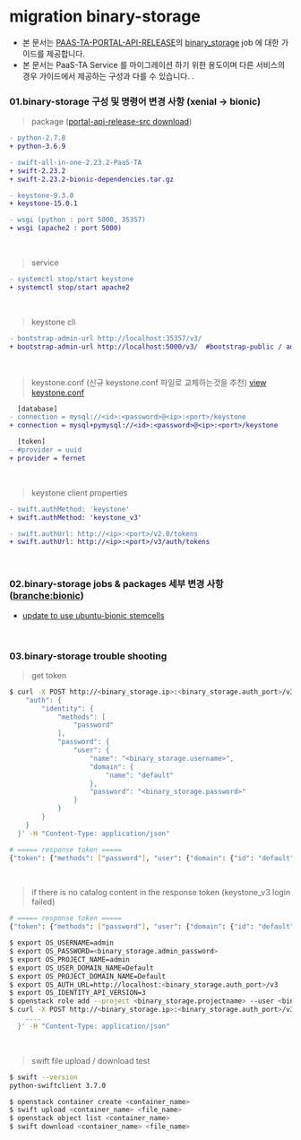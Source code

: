 # migration binary-storage
- 본 문서는 [PAAS-TA-PORTAL-API-RELEASE](https://github.com/PaaS-TA/PAAS-TA-PORTAL-API-RELEASE)의 [binary_storage](https://github.com/PaaS-TA/PAAS-TA-PORTAL-API-RELEASE/tree/master/jobs/binary_storage) job 에 대한 가이드를 제공합니다.
- 본 문서는 PaaS-TA Service 를 마이그레이션 하기 위한 용도이며 다른 서비스의 경우 가이드에서 제공하는 구성과 다를 수 있습니다. .

### 01.binary-storage 구성 및 명령어 변경 사항 (xenial -> bionic)
> package ([portal-api-release-src download](https://nextcloud.paas-ta.org/index.php/s/Yp7JEeDax9gy4yk/download))
```diff
- python-2.7.8
+ python-3.6.9

- swift-all-in-one-2.23.2-PaaS-TA
+ swift-2.23.2
+ swift-2.23.2-bionic-dependencies.tar.gz

- keystone-9.3.0
+ keystone-15.0.1

- wsgi (python : port 5000, 35357)
+ wsgi (apache2 : port 5000)
```
<br/>

> service
```diff
- systemctl stop/start keystone
+ systemctl stop/start apache2
```
<br/>

> keystone cli
```diff
- bootstrap-admin-url http://localhost:35357/v3/
+ bootstrap-admin-url http://localhost:5000/v3/  #bootstrap-public / admin 통합 (default port 5000) 
```
<br/>

> keystone.conf (신규 keystone.conf 파일로 교체하는것을 추천) [view keystone.conf](https://github.com/PaaS-TA/PAAS-TA-PORTAL-API-RELEASE/blob/3b4b7a89b35c4494d65bf137b931b08738955bb7/jobs/binary_storage/templates/config/keystone/etc/keystone.conf.sample.erb)
```diff
  [database]
- connection = mysql://<id>:<password>@<ip>:<port>/keystone
+ connection = mysql+pymysql://<id>:<password>@<ip>:<port>/keystone

  [token]
- #provider = uuid
+ provider = fernet
```
<br/>

> keystone client properties
```diff
- swift.authMethod: 'keystone'
+ swift.authMethod: 'keystone_v3'

- swift.authUrl: http://<ip>:<port>/v2.0/tokens
+ swift.authUrl: http://<ip>:<port>/v3/auth/tokens
```
<br/>


### 02.binary-storage jobs & packages 세부 변경 사항 ([branche:bionic](https://github.com/PaaS-TA/PAAS-TA-PORTAL-API-RELEASE/commits/bionic))
- [update to use ubuntu-bionic stemcells](https://github.com/PaaS-TA/PAAS-TA-PORTAL-API-RELEASE/commit/3b4b7a89b35c4494d65bf137b931b08738955bb7)
<br/>

### 03.binary-storage trouble shooting 
> get token 
```bash
$ curl -X POST http://<binary_storage.ip>:<binary_storage.auth_port>/v3/auth/tokens -d '{
    "auth": {
        "identity": {
            "methods": [
                "password"
            ],
            "password": {
                "user": {
                    "name": "<binary_storage.username>",
                    "domain": {
                        "name": "default"
                    },
                    "password": "<binary_storage.password>"
                }
            }
        }
    }
  }' -H "Content-Type: application/json"

# ===== response token =====
{"token": {"methods": ["password"], "user": {"domain": {"id": "default", "name": "Default"}, "id": "989206e4c53d4274affe03026ca953d3", "name": "paasta-portal", "password_expires_at": null}, "audit_ids": ["8QvHU5aWTlqa7mynRBUjKQ"], "expires_at": "2021-09-30T08:53:58.000000Z", "issued_at": "2021-09-30T07:53:58.000000Z", "project": {"domain": {"id": "default", "name": "Default"}, "id": "77b13b045f374370bd878119005ec49d", "name": "paasta-portal"}, "is_domain": false, "roles": [{"id": "bb5feb04d7d5468ea2025f89bb24598e", "name": "member"}, {"id": "c67b350ddad64aa385df029b7a5695fd", "name": "reader"}, {"id": "947b4559f09d4be4ba8bf5818ef654b4", "name": "admin"}], "catalog": [{"endpoints": [{"id": "157e76f7fa9c4f5ab3fba904beff1088", "interface": "admin", "region_id": "paasta", "url": "http://localhost:10008/v1", "region": "paasta"}, {"id": "c7e7a14defc542108c0f6fb6d3c9633d", "interface": "public", "region_id": "paasta", "url": "http://100.0.0.68:10008/v1/AUTH_77b13b045f374370bd878119005ec49d", "region": "paasta"}, {"id": "f53c07dc2f114b179c3de1d5e43c54ea", "interface": "internal", "region_id": "paasta", "url": "http://localhost:10008/v1/AUTH_77b13b045f374370bd878119005ec49d", "region": "paasta"}], "id": "ee7ae021011547efb5008d39df9b5f4e", "type": "object-store", "name": "swift"}, {"endpoints": [{"id": "7e47d2b7ddbe4edb9a41cbe23057d886", "interface": "public", "region_id": "paasta", "url": "http://100.0.0.68:15001/v3/", "region": "paasta"}, {"id": "a706b2d126a046ae87c08049c9015e79", "interface": "internal", "region_id": "paasta", "url": "http://localhost:15001/v3/", "region": "paasta"}, {"id": "b6a2c5c7e6f548078c2d70baa364df37", "interface": "admin", "region_id": "paasta", "url": "http://localhost:15001/v3/", "region": "paasta"}], "id": "a08fa818eab14a2ab32c9003eb9e497b", "type": "identity", "name": "keystone"}, {"endpoints": [], "id": "9704b6cbb0a74286b43ee4cb5580ef94", "type": "identity", "name": "keystone"}]}}

```
<br/>

> if there is no catalog content in the response token (keystone_v3 login failed)
```bash
# ===== response token =====
{"token": {"methods": ["password"], "user": {"domain": {"id": "default", "name": "Default"}, "id": "989206e4c53d4274affe03026ca953d3", "name": "paasta-portal", "password_expires_at": null}, "audit_ids": ["8QvHU5aWTlqa7mynRBUjKQ"], "expires_at": "2021-09-30T08:53:58.000000Z", "issued_at": "2021-09-30T07:53:58.000000Z", "project": {"domain": {"id": "default", "name": "Default"}, "id": "77b13b045f374370bd878119005ec49d", "name": "paasta-portal"}, "is_domain": false, "roles": [{"id": "bb5feb04d7d5468ea2025f89bb24598e", "name": "member"}, {"id": "c67b350ddad64aa385df029b7a5695fd", "name": "reader"}, {"id": "947b4559f09d4be4ba8bf5818ef654b4", "name": "admin"}]}}

$ export OS_USERNAME=admin
$ export OS_PASSWORD=<binary_storage.admin_password>
$ export OS_PROJECT_NAME=admin
$ export OS_USER_DOMAIN_NAME=Default
$ export OS_PROJECT_DOMAIN_NAME=Default
$ export OS_AUTH_URL=http://localhost:<binary_storage.auth_port>/v3
$ export OS_IDENTITY_API_VERSION=3
$ openstack role add --project <binary_storage.projectname> --user <binary_storage.username> admin
$ curl -X POST http://<binary_storage.ip>:<binary_storage.auth_port>/v3/auth/tokens -d '{
    ....
  }' -H "Content-Type: application/json"
```
<br/>

> swift file upload / download test
```bash
$ swift --version
python-swiftclient 3.7.0

$ openstack container create <container_name>
$ swift upload <container_name> <file_name>
$ openstack object list <container_name>
$ swift download <container_name> <file_name>
```
<br/>
